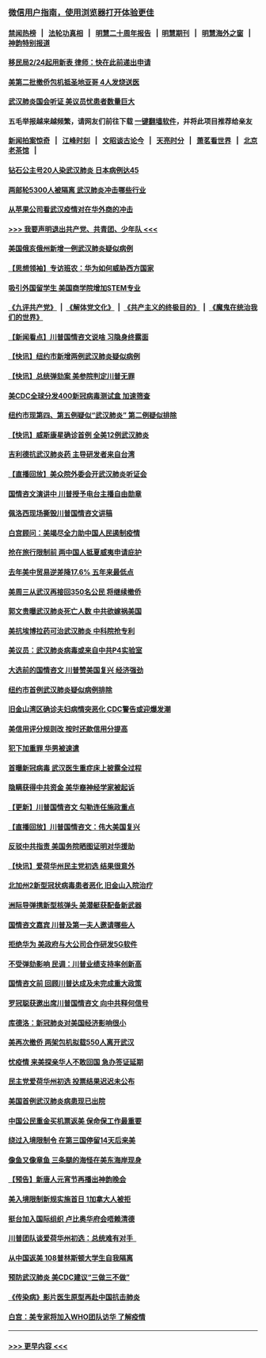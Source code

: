 ### [微信用户指南，使用浏览器打开体验更佳](https://github.com/gfw-breaker/banned-news1/blob/master/indexes/wechat-guide.md?t=0)
#### [禁闻热榜](热点新闻.md?t=0)  &nbsp;&nbsp;|&nbsp;&nbsp; [法轮功真相](https://github.com/gfw-breaker/truth/blob/master/README.md?t=0) &nbsp;&nbsp;|&nbsp;&nbsp; [明慧二十周年报告](https://github.com/gfw-breaker/mh-reports/blob/master/README.md?t=0) &nbsp;&nbsp;|&nbsp;&nbsp;[明慧期刊](https://github.com/gfw-breaker/mh-qikan) &nbsp;&nbsp;|&nbsp;&nbsp; [明慧海外之窗](https://github.com/gfw-breaker/mh-news/blob/master/README.md?t=0) &nbsp;&nbsp;|&nbsp;&nbsp; [神韵特别报道](https://github.com/gfw-breaker/mh-news/blob/master/shenyun.md?t=0)
#### [移民局2/24起用新表  律师：快在此前递出申请](../pages/nsc412/n11848220.md?t=02061944) 
#### [美第二批撤侨包机抵圣地亚哥 4人发烧送医](../pages/nsc412/n11847923.md?t=02061944) 
#### [武汉肺炎国会听证 美议员忧患者数量巨大](../pages/nsc412/n11844851.md?t=02061944) 
#### 五毛举报越来越频繁，请网友们前往下载 [一键翻墙软件](https://github.com/gfw-breaker/ssr-accounts)，并将此项目推荐给亲友
#### [新闻拍案惊奇](https://github.com/gfw-breaker/banned-news1/blob/master/pages/link4.md) &nbsp;&nbsp;|&nbsp;&nbsp; [江峰时刻](https://github.com/gfw-breaker/banned-news1/blob/master/pages/link4.md) &nbsp;&nbsp;|&nbsp;&nbsp; [文昭谈古论今](https://github.com/gfw-breaker/banned-news1/blob/master/pages/link4.md) &nbsp;&nbsp;|&nbsp;&nbsp; [天亮时分](https://github.com/gfw-breaker/banned-news1/blob/master/pages/link4.md) &nbsp;&nbsp;|&nbsp;&nbsp; [萧茗看世界](https://github.com/gfw-breaker/banned-news1/blob/master/pages/link4.md) &nbsp;&nbsp;|&nbsp;&nbsp; [北京老茶馆](https://github.com/gfw-breaker/banned-news1/blob/master/pages/link4.md) &nbsp;&nbsp;|&nbsp;&nbsp; 
#### [钻石公主号20人染武汉肺炎 日本病例达45](../pages/nsc412/n11847823.md?t=02061944) 
#### [两邮轮5300人被隔离 武汉肺炎冲击哪些行业](../pages/nsc412/n11847456.md?t=02061944) 
#### [从苹果公司看武汉疫情对在华外商的冲击](../pages/nsc412/n11847586.md?t=02061944) 
#### [>>> 我要声明退出共产党、共青团、少年队 <<<](https://github.com/begood0513/goodnews/blob/master/quit/letter.md) 
#### [美国俄亥俄州新增一例武汉肺炎疑似病例](../pages/nsc412/n11847714.md?t=02061944) 
#### [【思想领袖】专访班农：华为如何威胁西方国家](../pages/nsc412/n11847306.md?t=02061944) 
#### [吸引外国留学生 美国商学院增加STEM专业](../pages/nsc412/n11847417.md?t=02061944) 
#### [《九评共产党》](https://github.com/begood0513/9ping.md/blob/master/README.md) &nbsp;|&nbsp; [《解体党文化》](../../../../jtdwh.md/blob/master/README.md)  &nbsp;|&nbsp; [《共产主义的终极目的》](../../../../gczydzjmd.md/blob/master/README.md) &nbsp;|&nbsp; [《魔鬼在统治我们的世界》](../../../../mgztzwmdsj.md/blob/master/README.md) 
#### [【新闻看点】川普国情咨文说啥 习隐身终露面](../pages/nsc412/n11847016.md?t=02061944) 
#### [【快讯】纽约市新增两例武汉肺炎疑似病例](../pages/nsc412/n11847250.md?t=02061944) 
#### [【快讯】总统弹劾案 美参院判定川普无罪](../pages/nsc412/n11847316.md?t=02061944) 
#### [美CDC全球分发400新冠病毒测试盒 加速筛查](../pages/nsc412/n11847260.md?t=02061944) 
#### [纽约市现第四、第五例疑似“武汉肺炎”   第二例疑似排除](../pages/nsc412/n11847332.md?t=02061944) 
#### [【快讯】威斯康星确诊首例 全美12例武汉肺炎](../pages/nsc412/n11847162.md?t=02061944) 
#### [吉利德抗武汉肺炎药 主导研发者来自台湾](../pages/nsc412/n11847064.md?t=02061944) 
#### [【直播回放】美众院外委会开武汉肺炎听证会](../pages/nsc412/n11846727.md?t=02061944) 
#### [国情咨文演讲中 川普授予电台主播自由勋章](../pages/nsc412/n11846815.md?t=02061944) 
#### [佩洛西现场撕毁川普国情咨文讲稿](../pages/nsc412/n11846724.md?t=02061944) 
#### [白宫顾问：美竭尽全力助中国人民遏制疫情](../pages/nsc412/n11846756.md?t=02061944) 
#### [抢在旅行限制前 两中国人抵夏威夷申请庇护](../pages/nsc412/n11846866.md?t=02061944) 
#### [去年美中贸易逆差降17.6% 五年来最低点](../pages/nsc412/n11846755.md?t=02061944) 
#### [美周三从武汉再接回350名公民 将继续撤侨](../pages/nsc412/n11846705.md?t=02061944) 
#### [郭文贵曝武汉肺炎死亡人数 中共欲嫁祸美国](../pages/nsc412/n11846240.md?t=02061944) 
#### [美抗埃博拉药可治武汉肺炎 中科院抢专利](../pages/nsc412/n11846409.md?t=02061944) 
#### [美议员：武汉肺炎病毒或来自中共P4实验室](../pages/nsc412/n11846043.md?t=02061944) 
#### [大选前的国情咨文 川普赞美国复兴 经济强劲](../pages/nsc412/n11845526.md?t=02061944) 
#### [纽约市首例武汉肺炎疑似病例排除](../pages/nsc412/n11844989.md?t=02061944) 
#### [旧金山湾区确诊夫妇病情突恶化 CDC警告或迎爆发潮](../pages/nsc412/n11845730.md?t=02061944) 
#### [美信用评分规则改  按时还款信用分提高](../pages/nsc412/n11845488.md?t=02061944) 
#### [犯下加重罪 华男被速遣](../pages/nsc412/n11845476.md?t=02061944) 
#### [首曝新冠病毒 武汉医生重症床上披露全过程](../pages/nsc412/n11845150.md?t=02061944) 
#### [隐瞒获得中共资金 美华裔神经学家被起诉](../pages/nsc412/n11844879.md?t=02061944) 
#### [【更新】川普国情咨文 勾勒连任施政重点](../pages/nsc412/n11845223.md?t=02061944) 
#### [【直播回放】川普国情咨文：伟大美国复兴](../pages/nsc412/n11842079.md?t=02061944) 
#### [反驳中共指责 美国务院晒图证明对华援助](../pages/nsc412/n11844859.md?t=02061944) 
#### [【快讯】爱荷华州民主党初选 结果很意外](../pages/nsc412/n11844878.md?t=02061944) 
#### [北加州2新型冠状病毒患者恶化 旧金山入院治疗](../pages/nsc412/n11844842.md?t=02061944) 
#### [洲际导弹携新型核弹头 美潜艇获配备新武器](../pages/nsc412/n11844680.md?t=02061944) 
#### [国情咨文嘉宾 川普及第一夫人邀请哪些人](../pages/nsc412/n11844712.md?t=02061944) 
#### [拒绝华为 美政府与大公司合作研发5G软件](../pages/nsc412/n11844625.md?t=02061944) 
#### [不受弹劾影响 民调：川普业绩支持率创新高](../pages/nsc412/n11844622.md?t=02061944) 
#### [国情咨文前 回顾川普达成及未完成重大政策](../pages/nsc412/n11844581.md?t=02061944) 
#### [罗冠聪获邀出席川普国情咨文 向中共释何信号](../pages/nsc412/n11844355.md?t=02061944) 
#### [库德洛：新冠肺炎对美国经济影响很小](../pages/nsc412/n11844418.md?t=02061944) 
#### [美再次撤侨 两架包机拟载550人离开武汉](../pages/nsc412/n11844407.md?t=02061944) 
#### [忧疫情 来美探亲华人不敢回国 急办签证延期](../pages/nsc412/n11843344.md?t=02061944) 
#### [民主党爱荷华州初选 投票结果迟迟未公布](../pages/nsc412/n11844207.md?t=02061944) 
#### [美国首例武汉肺炎病患现已出院](../pages/nsc412/n11842740.md?t=02061944) 
#### [中国公民重金买机票返美 保命保工作最重要](../pages/nsc412/n11843282.md?t=02061944) 
#### [绕过入境限制令  在第三国停留14天后来美](../pages/nsc412/n11843341.md?t=02061944) 
#### [像鱼又像章鱼 三条腿的海怪在美东海岸现身](../pages/nsc412/n11843092.md?t=02061944) 
#### [【预告】新唐人元宵节再播出神韵晚会](../pages/nsc412/n11843192.md?t=02061944) 
#### [美入境限制新规实施首日 1加拿大人被拒](../pages/nsc412/n11843058.md?t=02061944) 
#### [挺台加入国际组织 卢比奥华府会唔赖清德](../pages/nsc412/n11843023.md?t=02061944) 
#### [川普团队谈爱荷华州初选：总统难有对手  ](../pages/nsc412/n11842867.md?t=02061944) 
#### [从中国返美 108普林斯顿大学生自我隔离](../pages/nsc412/n11842714.md?t=02061944) 
#### [预防武汉肺炎 美CDC建议“三做三不做”](../pages/nsc412/n11842700.md?t=02061944) 
#### [《传染病》影片医生原型再赴中国抗击肺炎](../pages/nsc412/n11842626.md?t=02061944) 
#### [白宫：美专家将加入WHO团队访华 了解疫情](../pages/nsc412/n11842198.md?t=02061944) 

----
#### [ >>> 更早内容 <<< ](../indexes/nsc412-earlier.md)
